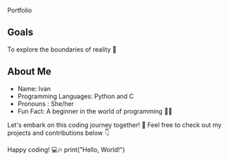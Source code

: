  Portfolio

## Goals
To explore the boundaries of reality 🌌

## About Me
- Name: Ivan
- Programming Languages: Python and C
- Pronouns : She/her
- Fun Fact: A beginner in the world of programming 👨‍💻

Let's embark on this coding journey together! 🚀
Feel free to check out my projects and contributions below 👇

Happy coding! 💻🔥
print("Hello, World!")
